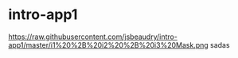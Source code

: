 # intro-app1

https://raw.githubusercontent.com/jsbeaudry/intro-app1/master/i1%20%2B%20i2%20%2B%20i3%20Mask.png
<a> sadas</a>
